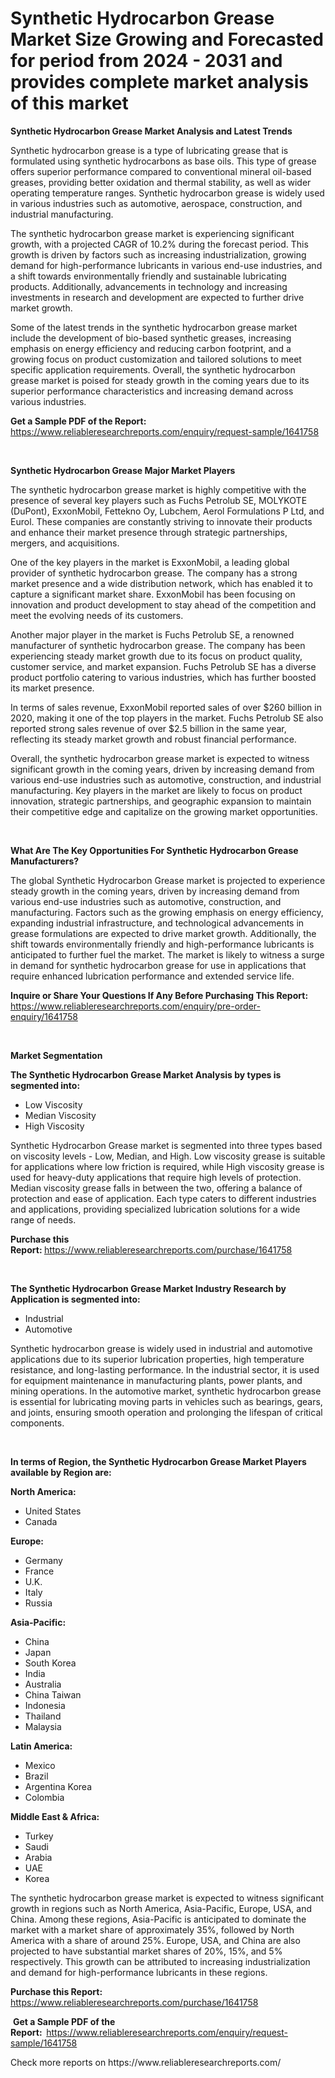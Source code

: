 <p><h1>Synthetic Hydrocarbon Grease Market Size Growing and Forecasted for period from 2024 - 2031 and provides complete market analysis of this market</h1></p><p><strong>Synthetic Hydrocarbon Grease Market Analysis and Latest Trends</strong></p>
<p><p>Synthetic hydrocarbon grease is a type of lubricating grease that is formulated using synthetic hydrocarbons as base oils. This type of grease offers superior performance compared to conventional mineral oil-based greases, providing better oxidation and thermal stability, as well as wider operating temperature ranges. Synthetic hydrocarbon grease is widely used in various industries such as automotive, aerospace, construction, and industrial manufacturing.</p><p>The synthetic hydrocarbon grease market is experiencing significant growth, with a projected CAGR of 10.2% during the forecast period. This growth is driven by factors such as increasing industrialization, growing demand for high-performance lubricants in various end-use industries, and a shift towards environmentally friendly and sustainable lubricating products. Additionally, advancements in technology and increasing investments in research and development are expected to further drive market growth.</p><p>Some of the latest trends in the synthetic hydrocarbon grease market include the development of bio-based synthetic greases, increasing emphasis on energy efficiency and reducing carbon footprint, and a growing focus on product customization and tailored solutions to meet specific application requirements. Overall, the synthetic hydrocarbon grease market is poised for steady growth in the coming years due to its superior performance characteristics and increasing demand across various industries.</p></p>
<p><strong>Get a Sample PDF of the Report:&nbsp;</strong> <a href="https://www.reliableresearchreports.com/enquiry/request-sample/1641758">https://www.reliableresearchreports.com/enquiry/request-sample/1641758</a></p>
<p>&nbsp;</p>
<p><strong>Synthetic Hydrocarbon Grease Major Market Players</strong></p>
<p><p>The synthetic hydrocarbon grease market is highly competitive with the presence of several key players such as Fuchs Petrolub SE, MOLYKOTE (DuPont), ExxonMobil, Fettekno Oy, Lubchem, Aerol Formulations P Ltd, and Eurol. These companies are constantly striving to innovate their products and enhance their market presence through strategic partnerships, mergers, and acquisitions.</p><p>One of the key players in the market is ExxonMobil, a leading global provider of synthetic hydrocarbon grease. The company has a strong market presence and a wide distribution network, which has enabled it to capture a significant market share. ExxonMobil has been focusing on innovation and product development to stay ahead of the competition and meet the evolving needs of its customers.</p><p>Another major player in the market is Fuchs Petrolub SE, a renowned manufacturer of synthetic hydrocarbon grease. The company has been experiencing steady market growth due to its focus on product quality, customer service, and market expansion. Fuchs Petrolub SE has a diverse product portfolio catering to various industries, which has further boosted its market presence.</p><p>In terms of sales revenue, ExxonMobil reported sales of over $260 billion in 2020, making it one of the top players in the market. Fuchs Petrolub SE also reported strong sales revenue of over $2.5 billion in the same year, reflecting its steady market growth and robust financial performance.</p><p>Overall, the synthetic hydrocarbon grease market is expected to witness significant growth in the coming years, driven by increasing demand from various end-use industries such as automotive, construction, and industrial manufacturing. Key players in the market are likely to focus on product innovation, strategic partnerships, and geographic expansion to maintain their competitive edge and capitalize on the growing market opportunities.</p></p>
<p>&nbsp;</p>
<p><strong>What Are The Key Opportunities For Synthetic Hydrocarbon Grease Manufacturers?</strong></p>
<p><p>The global Synthetic Hydrocarbon Grease market is projected to experience steady growth in the coming years, driven by increasing demand from various end-use industries such as automotive, construction, and manufacturing. Factors such as the growing emphasis on energy efficiency, expanding industrial infrastructure, and technological advancements in grease formulations are expected to drive market growth. Additionally, the shift towards environmentally friendly and high-performance lubricants is anticipated to further fuel the market. The market is likely to witness a surge in demand for synthetic hydrocarbon grease for use in applications that require enhanced lubrication performance and extended service life.</p></p>
<p><strong>Inquire or Share Your Questions If Any Before Purchasing This Report:</strong> <a href="https://www.reliableresearchreports.com/enquiry/pre-order-enquiry/1641758">https://www.reliableresearchreports.com/enquiry/pre-order-enquiry/1641758</a></p>
<p>&nbsp;</p>
<p><strong>Market Segmentation</strong></p>
<p><strong>The Synthetic Hydrocarbon Grease Market Analysis by types is segmented into:</strong></p>
<p><ul><li>Low Viscosity</li><li>Median Viscosity</li><li>High Viscosity</li></ul></p>
<p><p>Synthetic Hydrocarbon Grease market is segmented into three types based on viscosity levels - Low, Median, and High. Low viscosity grease is suitable for applications where low friction is required, while High viscosity grease is used for heavy-duty applications that require high levels of protection. Median viscosity grease falls in between the two, offering a balance of protection and ease of application. Each type caters to different industries and applications, providing specialized lubrication solutions for a wide range of needs.</p></p>
<p><strong>Purchase this Report:&nbsp;</strong><a href="https://www.reliableresearchreports.com/purchase/1641758">https://www.reliableresearchreports.com/purchase/1641758</a></p>
<p>&nbsp;</p>
<p><strong>The Synthetic Hydrocarbon Grease Market Industry Research by Application is segmented into:</strong></p>
<p><ul><li>Industrial</li><li>Automotive</li></ul></p>
<p><p>Synthetic hydrocarbon grease is widely used in industrial and automotive applications due to its superior lubrication properties, high temperature resistance, and long-lasting performance. In the industrial sector, it is used for equipment maintenance in manufacturing plants, power plants, and mining operations. In the automotive market, synthetic hydrocarbon grease is essential for lubricating moving parts in vehicles such as bearings, gears, and joints, ensuring smooth operation and prolonging the lifespan of critical components.</p></p>
<p>&nbsp;</p>
<p><strong>In terms of Region, the Synthetic Hydrocarbon Grease Market Players available by Region are:</strong></p>
<p>
    <p> <strong> North America: </strong>
        <ul>
            <li>United States</li>
            <li>Canada</li>
        </ul>
        </p> 
    <p> <strong> Europe: </strong>
        <ul>
            <li>Germany</li>
            <li>France</li>
            <li>U.K.</li>
            <li>Italy</li>
            <li>Russia</li>
        </ul>
        </p> 
    <p> <strong> Asia-Pacific: </strong>
        <ul>
            <li>China</li>
            <li>Japan</li>
            <li>South Korea</li>
            <li>India</li>
            <li>Australia</li>
            <li>China Taiwan</li>
            <li>Indonesia</li>
            <li>Thailand</li>
            <li>Malaysia</li>
        </ul>
        </p> 
    <p> <strong> Latin America: </strong>
        <ul>
            <li>Mexico</li>
            <li>Brazil</li>
            <li>Argentina Korea</li>
            <li>Colombia</li>
        </ul>
        </p> 
    <p> <strong> Middle East & Africa: </strong>
        <ul>
            <li>Turkey</li>
            <li>Saudi</li>
            <li>Arabia</li>
            <li>UAE</li>
            <li>Korea</li>
        </ul>
    </p>
    </p>
<p><p>The synthetic hydrocarbon grease market is expected to witness significant growth in regions such as North America, Asia-Pacific, Europe, USA, and China. Among these regions, Asia-Pacific is anticipated to dominate the market with a market share of approximately 35%, followed by North America with a share of around 25%. Europe, USA, and China are also projected to have substantial market shares of 20%, 15%, and 5% respectively. This growth can be attributed to increasing industrialization and demand for high-performance lubricants in these regions.</p></p>
<p><strong>Purchase this Report: </strong><a href="https://www.reliableresearchreports.com/purchase/1641758">https://www.reliableresearchreports.com/purchase/1641758</a></p>
<p>&nbsp;<strong>Get a Sample PDF of the Report:&nbsp;&nbsp;</strong><a href="https://www.reliableresearchreports.com/enquiry/request-sample/1641758">https://www.reliableresearchreports.com/enquiry/request-sample/1641758</a></p>
<p><strong></strong></p>
<p>Check more reports on https://www.reliableresearchreports.com/</p>